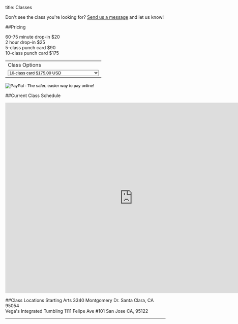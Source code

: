 title: Classes

Don't see the class you're looking for? [Send us a message](/contact/) and let us know! 

##Pricing

60-75 minute drop-in $20  
2 hour drop-in $25  
5-class punch card $90  
10-class punch card $175
<form action="https://www.paypal.com/cgi-bin/webscr" method="post">
<input type="hidden" name="cmd" value="_s-xclick">
<input type="hidden" name="hosted_button_id" value="RMXGQ2XAMTD94">
<table>
<tr><td><input type="hidden" name="on0" value="Class Options">Class Options</td></tr><tr><td><select name="os0">
	<option value="10-class card">10-class card $175.00 USD</option>
        <option value="5-class card">5-class card $90.00 USD</option>
	<option value="Hoop Dance">Hoop Dance $20.00 USD</option>
        <option value="Juggling">Juggling $20.00 USD</option>
        <option value="Club and Poi Spinning">Club and Poi Spinning $20.00 USD</option>
        <option value="Aerial Fabric">Aerial Fabric $20.00 USD</option>
        <option value="All Level Partner Acrobatics">All Level Partner Acrobatics $20.00 USD</option>
        <option value="Intermediate Partner Acrobatics">Intermediate Partner Acrobatics $25.00 USD</option>
</select> </td></tr>
</table>
<input type="hidden" name="currency_code" value="USD">
<input type="image" src="https://www.paypalobjects.com/en_US/i/btn/btn_buynow_LG.gif" border="0" name="submit" alt="PayPal - The safer, easier way to pay online!">
<img alt="" border="0" src="https://www.paypalobjects.com/en_US/i/scr/pixel.gif" width="1" height="1">
</form>

##Current Class Schedule  
<iframe src="https://www.google.com/calendar/embed?src=hpfc74ml4ibi9ju02hf30csqo4%40group.calendar.google.com&ctz=America/Los_Angeles" style="border: 0" width="800" height="600" frameborder="0" scrolling="no"></iframe>


##Class Locations
Starting Arts 3340 Montgomery Dr. Santa Clara, CA 95054  
Vega's Integrated Tumbling 1111 Felipe Ave #101 San Jose CA, 95122

<hr class="soften">